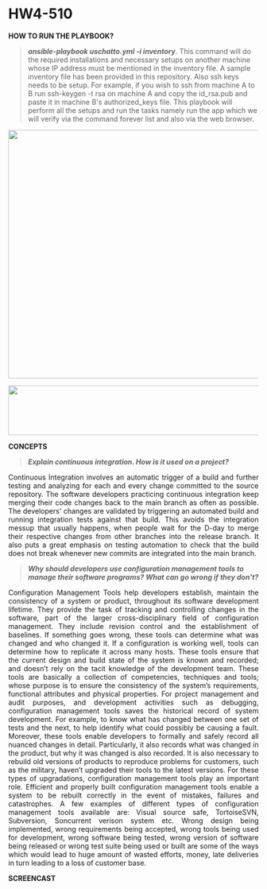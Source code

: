 # HW4-510

**HOW TO RUN THE PLAYBOOK?**
> ***ansible-playbook uschatto.yml -i inventory***. This command will do the required installations and necessary setups on another machine whose IP address must be mentioned in the inventory file. A sample inventory file has been provided in this repository. Also ssh keys needs to be setup. For example, if you wish to ssh from machine A to B run ssh-keygen -t rsa on machine A and copy the id_rsa.pub and paste it in machine B's authorized_keys file. This playbook will perform all the setups and run the tasks namely run the app which we will verify via the command forever list and also via the web browser.

<p align="center"> 
<img src="https://media.github.ncsu.edu/user/12214/files/bdc97000-0f35-11ea-9faf-38fc9109a93d" width="600" height="500">
</p>

<p align="center"> 
<img src="https://media.github.ncsu.edu/user/12214/files/637cdf00-0f36-11ea-8bd4-abe66dff2e78" width="900" height="100">
</p>

**CONCEPTS**
> ***Explain continuous integration. How is it used on a project?***
<p align="justify"> Continuous Integration involves an automatic trigger of a build and further testing and analyzing for each and every change committed to the source repository. The software developers practicing continuous integration keep merging their code changes back to the main branch as often as possible. The developers' changes are validated by triggering an automated build and running integration tests against that build. This avoids the integration messup that usually happens, when people wait for the D-day to merge their respective changes from other branches into the release branch. It also puts a great emphasis on testing automation to check that the build does not break whenever new commits are integrated into the main branch.</p> 

> ***Why should developers use configuration management tools to manage their software programs? What can go wrong if they don't?***
<p align="justify"> Configuration Management Tools help developers establish, maintain the consistency of a system or product, throughout its software development lifetime. They provide the task of tracking and controlling changes in the software, part of the larger cross-disciplinary field of configuration management. They include revision control and the establishment of baselines. If something goes wrong, these tools can determine what was changed and who changed it. If a configuration is working well, tools can determine how to replicate it across many hosts. These tools ensure that the current design and build state of the system is known and recorded; and doesn’t rely on the tacit knowledge of the development team. These tools are basically a collection of competencies, techniques and tools; whose purpose is to ensure the consistency of the system’s requirements, functional attributes and physical properties. For project management and audit purposes, and development activities such as debugging, configuration management tools saves the historical record of system development. For example, to know what has changed between one set of tests and the next, to help identify what could possibly be causing a fault. Moreover, these tools enable developers to formally and safely record all nuanced changes in detail. Particularly, it also records what was changed in the product, but why it was changed is also recorded. It is also necessary to rebuild old versions of products to reproduce problems for customers, such as the military, haven’t upgraded their tools to the latest versions. For these types of upgradations, configuration management tools play an important role. Efficient and properly built configuration management tools enable a system to be rebuilt correctly in the event of mistakes, failures and catastrophes. A few examples of different types of configuration management tools available are: Visual source safe, TortoiseSVN, Subversion, Soncurrent verison system etc. Wrong design being implemented, wrong requirements being accepted, wrong tools being used for development, wrong software being tested, wrong version of software being released or wrong test suite being used or built are some of the ways which would lead to huge amount of wasted efforts, money, late deliveries in turn leading to a loss of customer base. </p>

**SCREENCAST**
